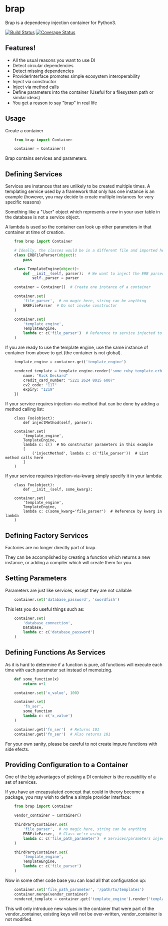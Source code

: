 # brap

Brap is a dependency injection container for Python3.


[![Build Status](https://travis-ci.org/brap/brap.svg?branch=master)](https://travis-ci.org/brap/brap)
[![Coverage Status](https://coveralls.io/repos/github/brap/brap/badge.svg?branch=master)](https://coveralls.io/github/brap/brap?branch=master)


## Features!

* All the usual reasons you want to use DI
* Detect circular dependencies
* Detect missing dependencies
* ProviderInterface promotes simple ecosystem interoperability
* Inject via constructor
* Inject via method calls
* Define parameters into the container (Useful for a filesystem path or similar ideas)
* You get a reason to say "brap" in real life

## Usage

Create a container

```python
    from brap import Container

    container = Container()
```

Brap contains services and parameters.


## Defining Services

Services are instances that are unlikely to be created multiple times. A
templating service used by a framework that only has one instance is an example
(however, you may decide to create multiple instances for very specific reasons)

Something like a "User" object which represents a row in your user table in the
database is not a service object.

A lambda is used so the container can look up other parameters in that container
at time of creation.


```python
    from brap import Container

    # Ideally, the classes would be in a different file and imported here
    class ERBFileParser(object):
        pass

    class TemplateEngine(object):
        def __init__(self, parser):  # We want to inject the ERB parser here
            self._parser = parser

    container = Container()  # Create one instance of a container

    container.set(
        'file_parser',  # no magic here, string can be anything
        ERBFileParser  # Do not invoke constructor
    )

    container.set(
        'template_engine',
        TemplateEngine,
        lambda c: c('file_parser')  # Reference to service injected to TemplateEngine
    )
```

If you are ready to use the template engine, use the same instance of container
from above to get (the container is not global).


```python
    template_engine = container.get('template_engine')

    rendered_template = template_engine.render('some_ruby_template.erb', {
        name: "Rick Deckard"
        credit_card_number: "5221 2624 8015 6007"
        cv2_code: "117"
        expiry: "1219"
    })
```

If your service requires injection-via-method that can be done by adding a method calling list:

```
    class Foo(object):
        def injectMethod(self, parser):

    container.set(
        'template_engine',
        TemplateEngine,
        lambda c: c()  # No constructor parameters in this example
        [
            ('injectMethod', lambda c: c('file_parser'))  # List method calls here
        ]
    )
```

If your service requires injection-via-kwarg simply specify it in your lambda:

```
    class Foo(object):
        def __init__(self, some_kwarg):

    container.set(
        'template_engine',
        TemplateEngine,
        lambda c: c(some_kwarg='file_parser')  # Reference by kwarg in lambda
    )
```

## Defining Factory Services

Factories are no longer directly part of brap.

They can be accomplished by creating a function which returns a new instance,
or adding a compiler which will create them for you.


## Setting Parameters

Parameters are just like services, except they are not callable


```python
    container.set('database_password', 'swordfish')
```


This lets you do useful things such as:


```python
    container.set(
        'database_connection',
        Database,
        lambda c: c('database_password')
    )
```


## Defining Functions As Services

As it is hard to determine if a function is pure, all functions will execute
each time with each parameter set instead of memoizing.

```python
    def some_function(x)
        return x+1

    container.set('x_value', 100)

    container.set(
        'fn_ser',
        some_function
        lambda c: c('x_value')
    )

    container.get('fn_ser')  # Returns 101
    container.get('fn_ser')  # Also returns 101
```

For your own sanity, please be careful to not create impure functions with side
efects.


## Providing Configuration to a Container

One of the big advantages of picking a DI container is the reusability of a set
of services.

If you have an encapsulated concept that could in theory become a package, you
may wish to define a simple provider interface:


```python
    from brap import Container

    vendor_container = Container()

    thirdPartyContainer.set(
        'file_parser',  # no magic here, string can be anything
        ERBFileParser,  # Class we're using
        lambda c: c('file_path_parameter')  # Services/parameters injected into constructor
    )

    thirdPartyContainer.set(
        'template_engine',
        TemplateEngine,
        lambda c: c('file_parser')
    )
```


Now in some other code base you can load all that configuration up:


```python
    container.set('file_path_parameter', '/path/to/templates')
    container.merge(vendor_container)
    rendered_template = container.get('template_engine').render('template.erb', {})
```

This will only introduce new values in the container that were part of the
vendor_container, existing keys will not be over-written, vendor_container is
not modified.
